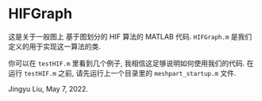 # HIFGraph

这是关于一般图上 基于图划分的 HIF 算法的 MATLAB 代码. `HIFGraph.m` 是我们定义的用于实现这一算法的类.

你可以在 `testHIF.m` 里看到几个例子, 我相信这足够说明如何使用我们的代码. 在运行 `testHIF.m` 之前, 请先运行上一个目录里的 `meshpart_startup.m` 文件.

Jingyu Liu, May 7, 2022.